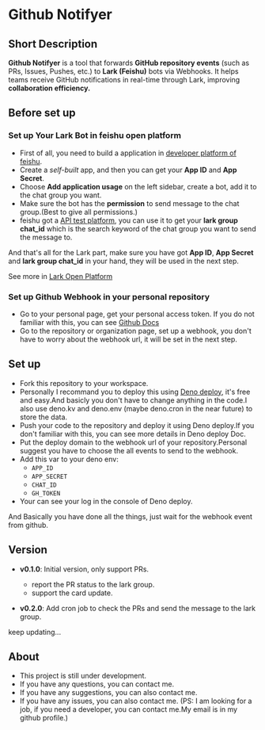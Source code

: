 # Github Notifyer

## Short Description

**Github Notifyer** is a tool that forwards **GitHub repository events** (such as PRs, Issues, Pushes, etc.) to **Lark (Feishu)** bots via Webhooks. It helps teams receive GitHub notifications in real-time through Lark, improving **collaboration efficiency.**

## Before set up

### Set up Your Lark Bot in feishu open platform

- First of all, you need to build a application in [developer platform of feishu](https://open.feishu.cn).
- Create a _self-built_ app, and then you can get your **App ID** and **App Secret**.
- Choose **Add application usage** on the left sidebar, create a bot, add it to the chat group you want.
- Make sure the bot has the **permission** to send message to the chat group.(Best to give all permissions.)
- feishu got a [API test platform](https://open.feishu.cn/api-explorer), you can use it to get your **lark group chat_id** which is the search keyword of the chat group you want to send the message to.

And that's all for the Lark part, make sure you have got **App ID**, **App Secret** and **lark group chat_id** in your hand, they will be used in the next step.

See more in [Lark Open Platform](https://open.feishu.cn)

### Set up Github Webhook in your personal repository

- Go to your personal page, get your personal access token. If you do not familiar with this, you can see [Github Docs](https://docs.github.com/en/authentication/keeping-your-account-and-data-secure/creating-a-personal-access-token)
- Go to the repository or organization page, set up a webhook, you don't have to worry about the webhook url, it will be set in the next step.

## Set up

- Fork this repository to your workspace.
- Personally I recommand you to deploy this using [Deno deploy](https://deno.com/deploy), it's free and easy.And basicly you don't have to change anything in the code.I also use deno.kv and deno.env (maybe deno.cron in the near future) to store the data.
- Push your code to the repository and deploy it using Deno deploy.If you don't familiar with this, you can see more details in Deno deploy Doc.
- Put the deploy domain to the webhook url of your repository.Personal suggest you have to choose the all events to send to the webhook.
- Add this var to your deno env:
  - `APP_ID`
  - `APP_SECRET`
  - `CHAT_ID`
  - `GH_TOKEN`
- Your can see your log in the console of Deno deploy.

And Basically you have done all the things, just wait for the webhook event from github.

## Version

- **v0.1.0**: Initial version, only support PRs.
  - report the PR status to the lark group.
  - support the card update.

- **v0.2.0**: Add cron job to check the PRs and send the message to the lark group.

keep updating...

## About

- This project is still under development.
- If you have any questions, you can contact me.
- If you have any suggestions, you can also contact me.
- If you have any issues, you can also contact me.
  (PS: I am looking for a job, if you need a developer, you can contact me.My email is in my github profile.)
